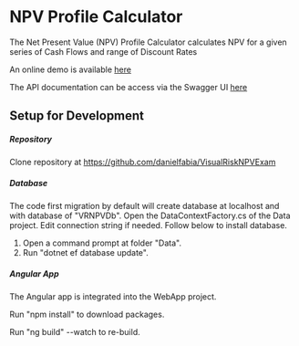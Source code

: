 # NPV Profile Calculator

The Net Present Value (NPV) Profile Calculator calculates NPV for a given series of Cash Flows and range of Discount Rates 

An online demo is available [here](https://vr-npv.azurewebsites.net)

The API documentation can be access via the Swagger UI [here](https://vr-npv-service.azurewebsites.net)

## Setup for Development

##### Repository
Clone repository at https://github.com/danielfabia/VisualRiskNPVExam

##### Database
The code first migration by default will create database at localhost and with database of "VRNPVDb". Open the DataContextFactory.cs of the Data project. Edit connection string if needed. Follow below to install database.

1. Open a command prompt at folder "Data".
2. Run "dotnet ef database update".

##### Angular App
The Angular app is integrated into the WebApp project.

Run "npm install" to download packages.

Run "ng build" --watch to re-build.

